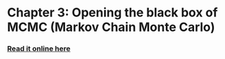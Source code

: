 Chapter 3: Opening the black box of MCMC (Markov Chain Monte Carlo)
==================================================================

### [Read it online here](http://nbviewer.ipython.org/urls/raw.github.com/CamDavidsonPilon/Probabilistic-Programming-and-Bayesian-Methods-for-Hackers/master/Chapter3_MCMC/Chapter3_PyMC2.ipynb)
